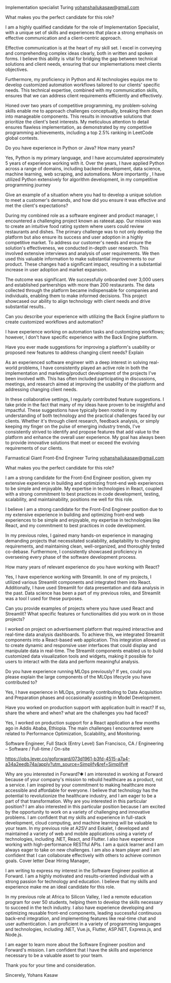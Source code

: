 
Implementation specialist
Turing
yohanshailukasaw@gmail.com


What makes you the perfect candidate for this role?


I am a highly qualified candidate for the role of Implementation Specialist, with a unique set of skills and experiences that place a strong emphasis on effective communication and a client-centric approach.

Effective communication is at the heart of my skill set. I excel in conveying and  comprehending complex ideas clearly, both in written and spoken forms. I believe this ability is vital for bridging the gap between technical solutions and client needs, ensuring that our implementations meet clients objectives.

Furthermore, my proficiency in Python and AI technologies equips me to develop customized automation workflows tailored to our clients' specific needs. This technical expertise, combined with my communication skills, ensures that we can address client requirements efficiently and effectively.

Honed over two years of competitive programming, my problem-solving skills enable me to approach challenges conceptually, breaking them down into manageable components. This results in innovative solutions that prioritize the client's best interests. My meticulous attention to detail ensures flawless implementation, as demonstrated by my competitive programming achievements, including a top 2.5% ranking in LeetCode global contests.


Do you have experience in Python or Java? How many years?

Yes, Python is my primary language, and I have accumulated approximately 5 years of experience working with it. Over the years, I have applied Python across a range of domains, including backend development, data science, machine learning, web scraping, and automations. More importantly , I have utilized Python extensively for algorithm development, in my competitive programming journey

Give an example of a situation where you had to develop a unique solution to meet a customer's demands, and how did you ensure it was effective and met the client's expectations?

During my combined role as a software engineer and product manager, I encountered a challenging project known as rateeat.app. Our mission was to create an intuitive food rating system where users could review restaurants and dishes. The primary challenge was to not only develop the platform but also ensure its success and user adoption in a highly competitive market.
To address our customer's needs and ensure the solution's effectiveness, we conducted in-depth user research. This involved extensive interviews and analysis of user requirements. We then used this valuable information to make substantial improvements to our product. These changes had a significant impact, resulting in a substantial increase in user adoption and market expansion.

The outcome was significant. We successfully onboarded over 3,000 users and established partnerships with more than 200 restaurants. The data collected through the platform became indispensable for companies and individuals, enabling them to make informed decisions. This project showcased our ability to align technology with client needs and drive substantial results..

Can you describe your experience with utilizing the Back Engine platform to create customized workflows and automation?

I have experience working on automation tasks and customizing workflows; however, I don't have specific experience with the Back Engine platform.

Have you ever made suggestions for improving a platform's usability or proposed new features to address changing client needs? Explain

As an experienced software engineer with a deep interest in solving real-world problems, I have consistently played an active role in both the implementation  and marketing/product development of the projects I've been involved with. This has often included participating in discussions, meetings, and research aimed at improving the usability of the platform and addressing changing client needs.

In these collaborative settings, I regularly contributed feature suggestions. I take pride in the fact that many of my ideas have proven to be insightful and impactful. These suggestions have typically been rooted in my understanding of both technology and the practical challenges faced by our clients. Whether it's through client research, feedback analysis, or simply keeping my finger on the pulse of emerging industry trends, I've consistently strived to identify and propose features that add value to the platform and enhance the overall user experience. My goal has always been to provide innovative solutions that meet or exceed the evolving requirements of our clients.


Farmastical Giant
Front-End Engineer
Turing
yohanshailukasaw@gmail.com

What makes you the perfect candidate for this role?

I am a strong candidate for the Front-End Engineer position, given my extensive experience in building and optimizing front-end web experiences to be simple and enjoyable. My expertise in technologies in React, coupled with a strong commitment to best practices in code development, testing, scalability, and maintainability, positions me well for this role.


I believe I am a strong candidate for the Front-End Engineer position due to my extensive experience in building and optimizing front-end web experiences to be simple and enjoyable, my expertise in technologies like React, and my commitment to best practices in code development.

In my previous roles, I gained many hands-on experience in managing demanding projects that necessitated scalability, adaptability to changing requirements, and maintaining clean, well-organized, and thoroughly tested co-debase. Furthermore, I consistently showcased proficiency in overseeing every phase of the software development process.

How many years of relevant experience do you have working with React?

Yes, I have experience working with Streamlit. In one of my projects, I utilized various Streamlit components and integrated them into React. Additionally, I have used Streamlit for data presentation and data analysis in the past. Data science has been a part of my previous roles, and Streamlit was a tool I used for these purposes.

Can you provide examples of projects where you have used React and Streamlit? What specific features or functionalities did you work on in those projects?

I worked on project on advertisement platform that required interactive and real-time data analysis dashboards. To achieve this, we integrated Streamlit components into a React-based web application. This integration allowed us to create dynamic and responsive user interfaces that could display and manipulate data in real-time. The Streamlit components enabled us to build customized data visualization tools and widgets, making it possible for users to interact with the data and perform meaningful analysis.

Do you have experience running MLOps previously? If yes, could you please explain the large components of the MLOps lifecycle you have contributed to?



Yes, I have experience in MLOps, primarily contributing to Data Acquisition and Preparation phases and occasionally assisting in Model Development.

 Have you worked on production support with application built in react? If so, share the where and when? what are the challenges you had faced?

Yes, I worked on production support for a React application a few months ago in Addis Ababa, Ethiopia. The main challenges I encountered were related to Performance Optimization, Scalability, and Monitoring.


Software Engineer, Full Stack (Entry Level)
San Francisco, CA /
Engineering – Software /
Full-time
/ On-site

https://jobs.lever.co/goforward/073d1961-b3fd-4515-a7a4-a34a2eedb74a/apply?utm_source=Simplify&ref=Simplify#


Why are you interested in Forward?✱
I am  interested in working at Forward because of your company's mission to rebuild healthcare as a product, not a service. I am inspired by your commitment to making healthcare more accessible and affordable for everyone. I believe that technology has the potential to revolutionize the healthcare industry, and I am eager to be a part of that transformation.
Why are you interested in this particular position?
I am also interested in this particular position because I am excited by the opportunity to work on a variety of challenging and innovative problems. I am confident that my skills and experience in full-stack development, cloud computing, and machine learning will be valuable to your team.
In my previous role at A2SV and Eskalet, I developed and maintained a variety of web and mobile applications using a variety of technologies, including .NET, React, and Flutter. I also have experience working with high-performance RESTful APIs.
I am a quick learner and I am always eager to take on new challenges. I am also a team player and I am confident that I can collaborate effectively with others to achieve common goals.
Cover letter
Dear Hiring Manager,


I am writing to express my interest in the Software Engineer position at Forward. I am a highly motivated and results-oriented individual with a strong passion for technology and education. I believe that my skills and experience make me an ideal candidate for this role.


In my previous role at Africa to Silicon Valley, I led a remote education program for over 50 students, helping them to develop the skills necessary to succeed in the tech industry. I also have experience developing and optimizing reusable front-end components, leading successful continuous back-end integration, and implementing features like real-time chat and user authentication. I am proficient in a variety of programming languages and technologies, including .NET, Vue.js, Flutter, ASP.NET, Express.js, and Node.js.


I am eager to learn more about the Software Engineer position and Forward's mission. I am confident that I have the skills and experience necessary to be a valuable asset to your team.


Thank you for your time and consideration.


Sincerely,
Yohans Kasaw
